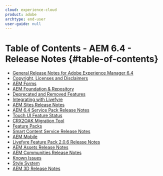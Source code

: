 ```yaml
---
cloud: experience-cloud
product: adobe
archtype: end-user
user-guide: null
---
```


# Table of Contents - AEM 6.4 - Release Notes {#table-of-contents}

+ [General Release Notes for Adobe Experience Manager 6.4](/help/release-notes/release-notes.md)
+ [Copyright, Licenses and Disclaimers](licenses.md)
+ [AEM Forms](forms.md)
+ [AEM Foundation & Repository](wcm-platform.md)
+ [Deprecated and Removed Features](deprecated-removed-features.md)
+ [Integrating with Livefyre](livefyre.md)
+ [AEM Sites Release Notes](sites.md)
+ [AEM 6.4 Service Pack Release Notes](sp-release-notes.md)
+ [Touch UI Feature Status](touch-ui-features-status.md)
+ [CRX2OAK Migration Tool](crx2oak.md)
+ [Feature Packs](feature-packs-release-notes.md)
+ [Smart Content Service Release Notes](smart-content-service-release-notes.md)
+ [AEM Mobile](apps-release-notes.md)
+ [Livefyre Feature Pack 2.0.6 Release Notes](livefyre-feature-pack-206.md)
+ [AEM Assets Release Notes](assets.md)
+ [AEM Communities Release Notes](communities-release-notes.md)
+ [Known Issues](known-issues.md)
+ [Style System](style-system-fp.md)
+ [AEM 3D Release Notes](aem3d-release-notes.md)

<!-- + [REDIRECT AEM 6.4.1.0 Release Notes](sp1-release-notes.md) -->
<!-- + [AEM 6.4.2.0 Release Notes](sp2-release-notes.md) -->